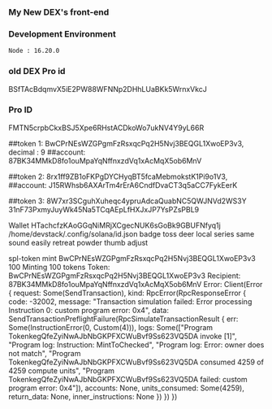 ### My New DEX's front-end ###

### Development Environment ###
    Node : 16.20.0

### old DEX Pro id ###
BSfTAcBdqmvX5iE2PW88WFNNp2DHhLUaBKk5WrnxVkcJ

### Pro ID ###
FMTN5crpbCkxBSJ5Xpe6RHstACDkoWo7ukNV4Y9yL66R

##token 1: BwCPrNEsWZGPgmFzRsxqcPq2H5Nvj3BEQGL1XwoEP3v3, decimal : 9
##account: 87BK34MMkD8fo1ouMpaYqNffnxzdVq1xAcMqX5ob6MnV

##token 2: 8rx1ff9ZB1oFKPgDYCHyqBT5fcaMebmokstK1Pi9o1V3, 
##account: J15RWhsb6AXArTm4rErA6CndfDvaCT3q5aCC7FykEerK

##token 3: 8W7xr3SCguhXuheqc4ypruAdcaQuabNC5QWJNVd2WS3Y
31nF73PxmyJuyWk45Na5TCqAEpLfHXJxJP7YsPZsPBL9

Wallet
HTachcfzKAoGGqNiMRjXCgecNUK6sGoBk9GBUFNfyq1j
/home/devstack/.config/solana/id.json
badge toss deer local series same sound easily retreat powder thumb adjust

spl-token mint BwCPrNEsWZGPgmFzRsxqcPq2H5Nvj3BEQGL1XwoEP3v3 100
Minting 100 tokens
  Token: BwCPrNEsWZGPgmFzRsxqcPq2H5Nvj3BEQGL1XwoEP3v3
  Recipient: 87BK34MMkD8fo1ouMpaYqNffnxzdVq1xAcMqX5ob6MnV
Error: Client(Error { request: Some(SendTransaction), kind: RpcError(RpcResponseError { code: -32002, message: "Transaction simulation failed: Error processing Instruction 0: custom program error: 0x4", data: SendTransactionPreflightFailure(RpcSimulateTransactionResult { err: Some(InstructionError(0, Custom(4))), logs: Some(["Program TokenkegQfeZyiNwAJbNbGKPFXCWuBvf9Ss623VQ5DA invoke [1]", "Program log: Instruction: MintToChecked", "Program log: Error: owner does not match", "Program TokenkegQfeZyiNwAJbNbGKPFXCWuBvf9Ss623VQ5DA consumed 4259 of 4259 compute units", "Program TokenkegQfeZyiNwAJbNbGKPFXCWuBvf9Ss623VQ5DA failed: custom program error: 0x4"]), accounts: None, units_consumed: Some(4259), return_data: None, inner_instructions: None }) }) })


